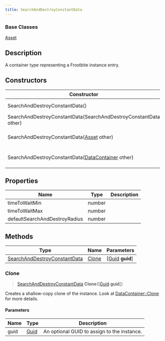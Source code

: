 ```yaml
---
title: SearchAndDestroyConstantData
---
```

### Base Classes

[Asset](Asset)

## Description

A container type representing a Frostbite instance entry.

## Constructors

| Constructor                                                                             | Description                                                                                                                                     |
| --------------------------------------------------------------------------------------- | ----------------------------------------------------------------------------------------------------------------------------------------------- |
| SearchAndDestroyConstantData()                                                          | Create a new instance of this container type.                                                                                                   |
| SearchAndDestroyConstantData(SearchAndDestroyConstantData other)                        | Create a reference copy of an instance of the same type.                                                                                        |
| SearchAndDestroyConstantData([Asset](Asset) other)                                      | Upcast an instance of type [Asset](Asset) to [SearchAndDestroyConstantData](SearchAndDestroyConstantData).                                      |
| SearchAndDestroyConstantData([DataContainer](/vext/ref/shared/class/datacontainer) other) | Upcast an instance of type [DataContainer](/vext/ref/shared/class/datacontainer) to [SearchAndDestroyConstantData](SearchAndDestroyConstantData). |

## Properties

| Name                          | Type   | Description |
| ----------------------------- | ------ | ----------- |
| timeToWaitMin                 | number |             |
| timeToWaitMax                 | number |             |
| defaultSearchAndDestroyRadius | number |             |

## Methods

| Type                                                         | Name            | Parameters                                     |
| ------------------------------------------------------------ | --------------- | ---------------------------------------------- |
| [SearchAndDestroyConstantData](SearchAndDestroyConstantData) | [Clone](#clone) | \[[Guid](/vext/ref/shared/class/guid) **guid**\] |

### Clone

> [SearchAndDestroyConstantData](SearchAndDestroyConstantData) **Clone**(\[[Guid](/vext/ref/shared/class/guid) **guid**\])

Creates a shallow-copy clone of the instance. Look at [DataContainer::Clone](/vext/ref/shared/class/datacontainer#clone) for more details.

#### Parameters

| Name | Type         | Description                                 |
| ---- | ------------ | ------------------------------------------- |
| guid | [Guid](Guid) | An optional GUID to assign to the instance. |
